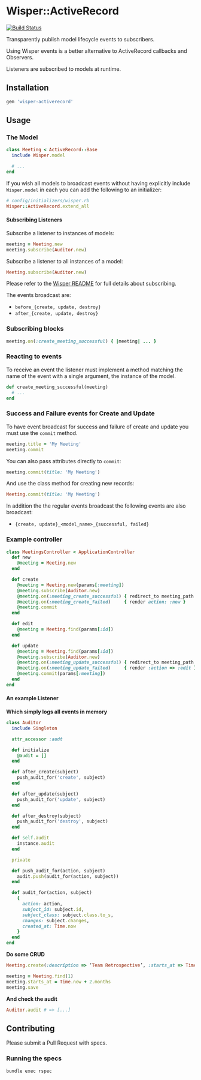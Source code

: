 # Wisper::ActiveRecord

[![Build Status](https://travis-ci.org/krisleech/wisper-activerecord.png?branch=master)](https://travis-ci.org/krisleech/wisper-activerecord)

Transparently publish model lifecycle events to subscribers.

Using Wisper events is a better alternative to ActiveRecord callbacks and Observers.

Listeners are subscribed to models at runtime.

## Installation

```ruby
gem 'wisper-activerecord'
```

## Usage

### The Model

```ruby
class Meeting < ActiveRecord::Base
  include Wisper.model

  # ...
end
```

If you wish all models to broadcast events without having explicitly include
`Wisper.model` in each you can add the following to an initializer:

```ruby
# config/initializers/wisper.rb
Wisper::ActiveRecord.extend_all
```

#### Subscribing Listeners

Subscribe a listener to instances of models:

```ruby
meeting = Meeting.new
meeting.subscribe(Auditor.new)
```

Subscribe a listener to all instances of a model:

```ruby
Meeting.subscribe(Auditor.new)
```

Please refer to the [Wisper README](https://github.com/krisleech/wisper) for full details about subscribing.

The events broadcast are:

* `before_{create, update, destroy}`
* `after_{create, update, destroy}`

### Subscribing blocks

```ruby
meeting.on(:create_meeting_successful) { |meeting| ... }
```

### Reacting to events

To receive an event the listener must implement a method matching the name of
the event with a single argument, the instance of the model.

```ruby
def create_meeting_successful(meeting)
  # ...
end
```

### Success and Failure events for Create and Update

To have event broadcast for success and failure of create and
update you must use the `commit` method.

```ruby
meeting.title = 'My Meeting'
meeting.commit
```

You can also pass attributes directly to `commit`:

```ruby
meeting.commit(title: 'My Meeting')
```

And use the class method for creating new records:

```ruby
Meeting.commit(title: 'My Meeting')
```

In addition the the regular events broadcast the following events are also broadcast:

* `{create, update}_<model_name>_{successful, failed}`

### Example controller

```ruby
class MeetingsController < ApplicationController
  def new
    @meeting = Meeting.new
  end

  def create
    @meeting = Meeting.new(params[:meeting])
    @meeting.subscribe(Auditor.new)
    @meeting.on(:meeting_create_successful) { redirect_to meeting_path }
    @meeting.on(:meeting_create_failed)     { render action: :new }
    @meeting.commit
  end

  def edit
    @meeting = Meeting.find(params[:id])
  end

  def update
    @meeting = Meeting.find(params[:id])
    @meeting.subscribe(Auditor.new)
    @meeting.on(:meeting_update_successful) { redirect_to meeting_path }
    @meeting.on(:meeting_update_failed)     { render :action => :edit }
    @meeting.commit(params[:meeting])
  end
end
```

#### An example Listener

**Which simply logs all events in memory**

```ruby
class Auditor
  include Singleton

  attr_accessor :audt

  def initialize
    @audit = []
  end

  def after_create(subject)
    push_audit_for('create', subject)
  end

  def after_update(subject)
    push_audit_for('update', subject)
  end

  def after_destroy(subject)
    push_audit_for('destroy', subject)
  end

  def self.audit
    instance.audit
  end

  private

  def push_audit_for(action, subject)
    audit.push(audit_for(action, subject))
  end

  def audit_for(action, subject)
    {
      action: action,
      subject_id: subject.id,
      subject_class: subject.class.to_s,
      changes: subject.changes,
      created_at: Time.now
    }
  end
end
```

**Do some CRUD**

```ruby
Meeting.create(:description => ‘Team Retrospective’, :starts_at => Time.now + 2.days)

meeting = Meeting.find(1)
meeting.starts_at = Time.now + 2.months
meeting.save
```

**And check the audit**

```ruby
Auditor.audit # => [...]
```

## Contributing

Please submit a Pull Request with specs.

### Running the specs

```
bundle exec rspec
```
